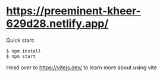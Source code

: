# https://preeminent-kheer-629d28.netlify.app/

Quick start:

```
$ npm install
$ npm start
````

Head over to https://vitejs.dev/ to learn more about using vite

